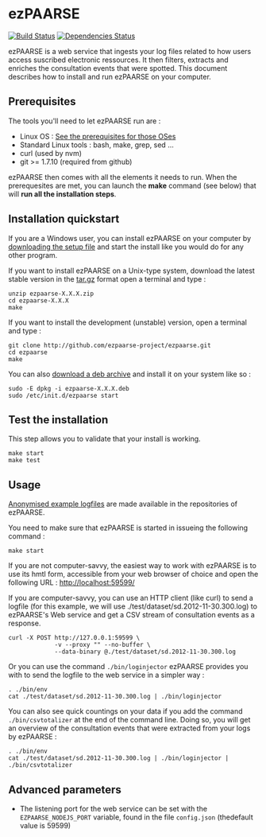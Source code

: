 # ezPAARSE #

[![Build Status](https://secure.travis-ci.org/ezpaarse-project/ezpaarse.png?branch=master)](http://travis-ci.org/ezpaarse-project/ezpaarse)
[![Dependencies Status](https://david-dm.org/ezpaarse-project/ezpaarse.png)](https://david-dm.org/ezpaarse-project/ezpaarse)

ezPAARSE is a web service that ingests your log files related to how users access suscribed electronic ressources. It then filters, extracts and enriches the consultation events that were spotted.
This document describes how to install and run ezPAARSE on your computer.

## Prerequisites ##

The tools you'll need to let ezPAARSE run are :

* Linux OS : [See the prerequisites for those OSes](https://github.com/ezpaarse-project/ezpaarse/blob/master/doc/multi-os.md)
* Standard Linux tools : bash, make, grep, sed ... 
* curl (used by nvm)
* git >= 1.7.10 (required from github)

ezPAARSE then comes with all the elements it needs to run.
When the prerequesites are met, you can launch the **make** command (see below) that will **run all the installation steps**.

## Installation quickstart ##

If you are a Windows user, you can install ezPAARSE on your computer by [downloading the setup file](http://analogist.couperin.org/ezpaarse/download) and start the install like you would do for any other program.

If you want to install ezPAARSE on a Unix-type system, 
download the latest stable version in the [tar.gz](http://analogist.couperin.org/ezpaarse/download) format
open a terminal and type :
```console
unzip ezpaarse-X.X.X.zip
cd ezpaarse-X.X.X
make
```
If you want to install the development (unstable) version, 
open a terminal and type :
```console
git clone http://github.com/ezpaarse-project/ezpaarse.git
cd ezpaarse
make
```

You can also [download a deb archive](http://analogist.couperin.org/ezpaarse/download) and install it on your system like so :
```console
sudo -E dpkg -i ezpaarse-X.X.X.deb
sudo /etc/init.d/ezpaarse start
```

## Test the installation ##

This step allows you to validate that your install is working.

```console
make start
make test
```

## Usage ##

[Anonymised example logfiles](https://raw.github.com/ezpaarse-project/ezpaarse/master/test/dataset/sd.2012-11-30.300.log)
are made available in the repositories of ezPAARSE.

You need to make sure that ezPAARSE is started in issueing the following command :

```console
make start
```

If you are not computer-savvy, the easiest way to work with ezPAARSE is to use its hmtl form, accessible from your web browser of choice and open the following URL : [http://localhost:59599/](http://localhost:59599/)

If you are computer-savvy, you can use an HTTP client (like curl) to send a logfile
(for this example, we will use ./test/dataset/sd.2012-11-30.300.log) to ezPAARSE's Web service
and get a CSV stream of consultation events as a response.

```console
curl -X POST http://127.0.0.1:59599 \
             -v --proxy "" --no-buffer \
             --data-binary @./test/dataset/sd.2012-11-30.300.log
```

Or you can use the command ``./bin/loginjector`` ezPAARSE provides you with
to send the logfile to the web service in a simpler way :

```console
. ./bin/env
cat ./test/dataset/sd.2012-11-30.300.log | ./bin/loginjector
```
You can also see quick countings on your data if you add the command 
``./bin/csvtotalizer`` at the end of the command line.
Doing so, you will get an overview of the consultation events that were extracted
from your logs by ezPAARSE :

```console
. ./bin/env
cat ./test/dataset/sd.2012-11-30.300.log | ./bin/loginjector | ./bin/csvtotalizer
```

## Advanced parameters ##

* The listening port for the web service can be set with the ``EZPAARSE_NODEJS_PORT`` variable, found in the file ``config.json`` (thedefault value is 59599)
